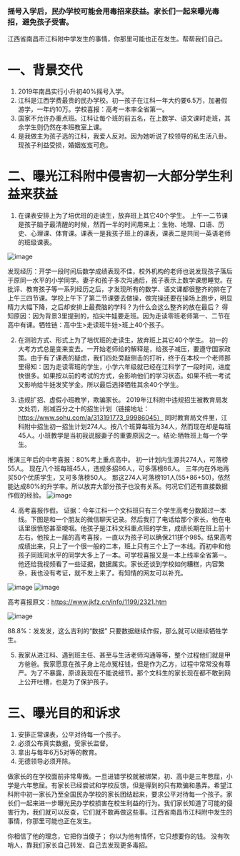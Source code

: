 ### 摇号入学后，民办学校可能会用毒招来获益。家长们一起来曝光毒招，避免孩子受害。
   江西省南昌市江科附中学发生的事情，你那里可能也正在发生。帮帮我们自己。

# 一、背景交代
1.  2019年南昌实行小升初40%摇号入学。
2.	江科是江西学费最贵的民办学校。初一孩子在江科一年大约要6.5万，加暑假游学，一年约10万。学校喜报：高考一本率全省第一。
3.	国家不允许办重点班。江科让每个班的前五名，在上数学、语文课时走班，其余学生则仍然在本班教室上课。
4.	是我做主为孩子选的江科，我爱人反对。因为她听说了校领导的私生活八卦。现孩子利益受损，婚姻岌岌可危。

# 二、曝光江科附中侵害初一大部分学生利益来获益
1.	在课表安排上为了培优班的走读生，放弃班上其它40个学生。
上午一二节课是孩子脑子最清醒的时候，然而一半的时间用来上：生物、地理、口语、历史、心理课、体育课。课表一是我孩子班上的课表，课表二是共同一英语老师的班级课表。

![image](https://github.com/jiaoyuhi/hi/raw/master/image/IMG_20200224_6.jpg)


发现经历：开学一段时间后数学成绩表现不佳，校外机构的老师也说发现孩子落后于原同一水平的小学同学。妻子和孩子多次沟通后，孩子表示上数学课想睡觉。在批评、教育孩子等一系列经历之后，才发现所有的数学、语文课都很整齐的排在了上午三四节课。学校上午下了第二节课要去做操，做完操还要在操场上跑步，明显精力大幅下降，之后却安排上最费脑的学科？为什么会这么整齐的放在最后？
得知原因：因为背景3里提到的，掐尖牛娃要走班。因为走读零班老师第一、二节在高中有课。牺牲链：高中生>走读班牛娃>班上40个孩子。
        
2.	在测验方式、形式上为了培优班的走读生，放弃班上其它40个学生。
初一的大考方式总是变来变去。一开始老师给的解释是，给孩子减压，要遵守国家政策。由于有了课表的疑虑，我们四处旁敲侧击的打听，终于在本校一个老师那里得知：因为走读零班的学生，小学六年级就已经在江科学了一段时间，进度快很多。如果按以前的考试的方式，会影响他们的学习状态。如果不统一考试又影响给牛娃发奖学金。所以最后选择牺牲其余40个学生。

3.	违规扩招、虚假小班教学，欺骗家长。
2019年江科附中违规招生被教育局发文处罚，削减百分之十的招生计划（链接地址：https://www.sohu.com/a/313191773_99986045） 同时教育局文件里，江科附中招生初一招生计划274人。按八个班算每班为34人，然而现在却是每班45人。小班教学是当初我说服妻子的重要原因之一。结论:牺牲班上每一个学生。

推演三年后的中考喜报：80%考上重点高中。
初一计划内生源共274人，可落榜55人。
现在八个班每班45人，违规多招86人，可多落榜86人。
三年内在外地再买50个优质学生，又可多落榜50人。
那这274人可落榜191人(55+86+50)，依然能达成80%的升学率。所以放弃大部分孩子也没有关系。何况它们还有直接数据作假的经验。
 ![image](https://github.com/jiaoyuhi/hi/raw/master/image/IMG_20200224_7.jpg)


4.	高考喜报作假。
证据：今年江科一个文科班只有三个学生高考分数超过一本线。下图是和一个朋友的微信聊天记录。然后我打了电话给那个家长，他在电话里很愤怒甚至哽咽。他孩子是江科文科重点班的学生，成绩长期在班上前十左右。他按上一届的高考喜报，一直以为孩子可以确保211拼个985。结果高考成绩出来，只上了一个很一般的二本，班上只有三个上了一本线。而初中和他孩子同班同水平的同学大多上了一本。可学校喜报又是一本上线率全省第一。他还给我视频看了一些证据，数据属实。家长还谈到学校如何糟糕，内容繁杂，我也没有考证，就不发上来了。有知情的网友可以补充。

![image](https://github.com/jiaoyuhi/hi/raw/master/image/IMG_20200224_11.jpg)
![image](https://github.com/jiaoyuhi/hi/raw/master/image/IMG_20200224_12.jpg)

 

高考喜报原文：https://www.jkfz.cn/info/1199/2321.htm

![image](https://github.com/jiaoyuhi/hi/raw/master/image/IMG_20200224_5.jpg)

88.8%：发发发，这么吉利的“数据” 
只要数据继续作假，那么就可以继续牺牲学生。


5.	我家从进江科、遇到班主任、甚至与生活老师沟通等等，整个过程他们就是甲方爸爸。我家愿意在孩子身上花点冤枉钱，但是作为乙方，过程中常常没有尊严。为了不暴露，原谅我现在不能说细节。那个文科生的家长现在都不敢到网上公开吐槽，也是为了保护孩子。


# 三、曝光目的和诉求
1.	安排正常课表，公平对待每一个孩子。
2.	必须公布真实数据，受家长监督。
3.	拿出与每年6万5对等的教育。
4.	无德领导必须开除。

做家长的在学校面前非常卑微。一旦进错学校就被绑架，初、高中是三年憋屈，小学是六年憋屈。有家长已经尝试和学校反馈，但是得到的只有欺骗和愚弄。希望江科附中初一家长乃至全国民办学校的家长团结起来，要求公平对待每一个孩子。家长们一起来进一步曝光民办学校损害在校生利益的行为。我们家长知道了可能的侵害行为，我们就可以反查，它们就不敢再做这些事。江西省南昌市江科附中发生的事情，你那里可能也正在发生。

你相信了他的理念，它把你当傻子；
你以为他有情怀，它只想要你的钱。
没有吹哨人，靠我们家长自己转发、自己去发现更多毒招。

